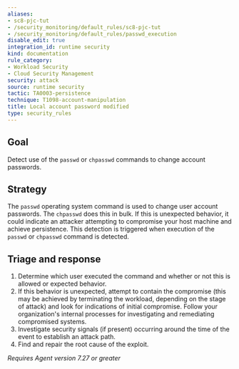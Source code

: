 ```yaml
---
aliases:
- sc8-pjc-tut
- /security_monitoring/default_rules/sc8-pjc-tut
- /security_monitoring/default_rules/passwd_execution
disable_edit: true
integration_id: runtime security
kind: documentation
rule_category:
- Workload Security
- Cloud Security Management
security: attack
source: runtime security
tactic: TA0003-persistence
technique: T1098-account-manipulation
title: Local account password modified
type: security_rules
---
```


## Goal
Detect use of the `passwd` or `chpasswd` commands to change account passwords.

## Strategy
The `passwd` operating system command is used to change user account passwords. The `chpasswd` does this in bulk. If this is unexpected behavior, it could indicate an attacker attempting to compromise your host machine and achieve persistence. This detection is triggered when execution of the `passwd` or `chpasswd` command is detected.

## Triage and response
1. Determine which user executed the command and whether or not this is allowed or expected behavior.
2. If this behavior is unexpected, attempt to contain the compromise (this may be achieved by terminating the workload, depending on the stage of attack) and look for indications of initial compromise. Follow your organization's internal processes for investigating and remediating compromised systems.
3. Investigate security signals (if present) occurring around the time of the event to establish an attack path.
4. Find and repair the root cause of the exploit.

*Requires Agent version 7.27 or greater*
